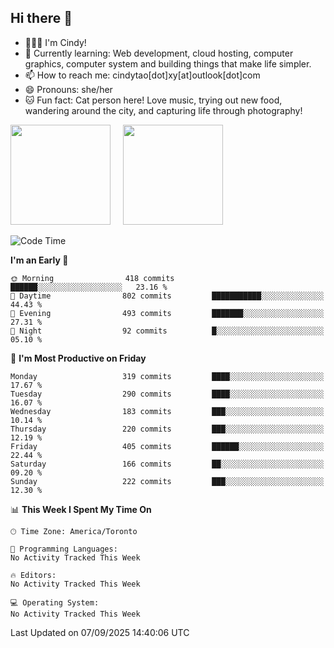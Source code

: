 ## Hi there 👋

<!--
**xinyue296/xinyue296** is a ✨ _special_ ✨ repository because its `README.md` (this file) appears on your GitHub profile.

Here are some ideas to get you started:

- 🔭 I’m currently working on ...
- 🌱 I’m currently learning ...
- 👯 I’m looking to collaborate on ...
- 🤔 I’m looking for help with ...
- 💬 Ask me about ...
- 📫 How to reach me: ...
- 😄 Pronouns: ...
- ⚡ Fun fact: ...
-->
- 👩🏻‍💻 I'm Cindy!
- 🌱 Currently learning: Web development, cloud hosting, computer graphics, computer system and building things that make life simpler.
- 📫 How to reach me: cindytao[dot]xy[at]outlook[dot]com
- 😄 Pronouns: she/her
- 🐱 Fun fact: Cat person here! Love music, trying out new food, wandering around the city, and capturing life through photography!

<!--Github Status: start-->
<div align="left">
  <img height="160em" src="https://github-readme-stats-topaz-two-25.vercel.app/api?username=xinyue296&theme=react&show_icons=true&count_private=true&include_orgs=true&hide=contribs,issues" />
    &nbsp;&nbsp;&nbsp;
  <img height="160em" src="https://github-readme-stats-cindy-taos-projects.vercel.app/api/top-langs/?username=xinyue296&theme=react&count_private=true&include_orgs=true&layout=compact" />
</div>
<!-- Github Status: end-->

<!--START_SECTION:waka-->
![Code Time](http://img.shields.io/badge/Code%20Time-294%20hrs%2036%20mins-blue)

**I'm an Early 🐤** 

```text
🌞 Morning                418 commits         ██████░░░░░░░░░░░░░░░░░░░   23.16 % 
🌆 Daytime                802 commits         ███████████░░░░░░░░░░░░░░   44.43 % 
🌃 Evening                493 commits         ███████░░░░░░░░░░░░░░░░░░   27.31 % 
🌙 Night                  92 commits          █░░░░░░░░░░░░░░░░░░░░░░░░   05.10 % 
```
📅 **I'm Most Productive on Friday** 

```text
Monday                   319 commits         ████░░░░░░░░░░░░░░░░░░░░░   17.67 % 
Tuesday                  290 commits         ████░░░░░░░░░░░░░░░░░░░░░   16.07 % 
Wednesday                183 commits         ███░░░░░░░░░░░░░░░░░░░░░░   10.14 % 
Thursday                 220 commits         ███░░░░░░░░░░░░░░░░░░░░░░   12.19 % 
Friday                   405 commits         ██████░░░░░░░░░░░░░░░░░░░   22.44 % 
Saturday                 166 commits         ██░░░░░░░░░░░░░░░░░░░░░░░   09.20 % 
Sunday                   222 commits         ███░░░░░░░░░░░░░░░░░░░░░░   12.30 % 
```


📊 **This Week I Spent My Time On** 

```text
🕑︎ Time Zone: America/Toronto

💬 Programming Languages: 
No Activity Tracked This Week

🔥 Editors: 
No Activity Tracked This Week

💻 Operating System: 
No Activity Tracked This Week
```


 Last Updated on 07/09/2025 14:40:06 UTC
<!--END_SECTION:waka-->
